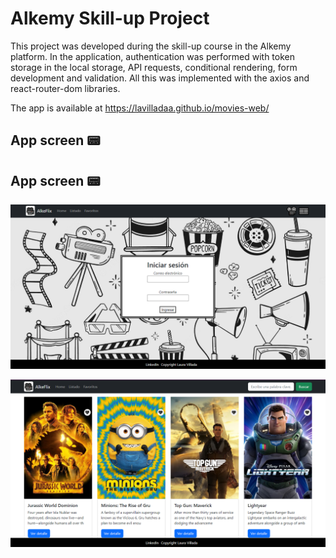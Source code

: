 # Alkemy Skill-up Project 

This project was developed during the skill-up course in the Alkemy platform. In the application, authentication was performed with token storage in the local storage, API requests, conditional rendering, form development and validation. All this was implemented with the axios and react-router-dom libraries.

The app is available at https://lavilladaa.github.io/movies-web/

## App screen :pager:

## App screen :pager:

![Algorithm schema](./src/screenApp.PNG)

![Algorithm schema](./src/screenAppHome.PNG)